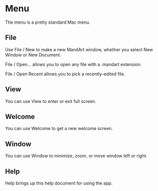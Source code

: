 # Menu

The menu is a pretty standard Mac menu. 

## File

Use File / New to make a new MandArt window, whether you select New Window or New Document.

File / Open... allows you to open any file with a .mandart extension.

File / Open Recent allows you to pick a recently-edited file.

## View

You can use View to enter or exit full screen.

## Welcome

You can use Welcome to get a new welcome screen.

## Window

You can use Window to minimize, zoom, or move window left or right.

## Help

Help brings up this help document for using the app.

